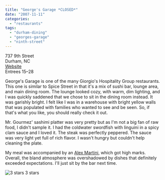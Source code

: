 ```yaml
---
title: "George's Garage *CLOSED*"
date: "2007-11-11"
categories:
  - "restaurants"
tags:
  - "durham-dining"
  - "georges-garage"
  - "ninth-street"
---
```


737 9th Street\
Durham, NC\
[Website](www.ghgrestaurants.com/garage/garage.html)\
Entrees $15–$28

George's Garage is one of the many Giorgio's Hospitality Group restaurants. This one is similar to Spice Street in that it's a mix of sushi bar, lounge area, and main dining room. The lounge looked cozy, with warm, dim lighting, and I was quickly saddened that we chose to sit in the dining room instead. It was garishly bright. I felt like I was in a warehouse with bright yellow walls that was populated with families who wanted to see and be seen. So, if that's what you like, you should really check it out.

Mr. Gourmez' sashimi platter was very pretty but as I'm not a big fan of raw food, I didn't sample it. I had the coldwater swordfish with linguini in a spicy clam sauce and I loved it. The steak was perfectly peppered. The sauce was very light yet full of rich flavor. I wasn't hungry but couldn't help cleaning the plate.

My meal was accompanied by an [Alex Martini](https://thegourmez.com/blog/2007-04-26-the-alex-martini-georges-garage-durham/), which got high marks. Overall, the bland atmosphere was overshadowed by dishes that definitely exceeded expectations. I'll just sit by the bar next time.




<div class="caption">

![3 stars](http://s3.amazonaws.com/thegourmez-wpmedia/2009/02/rating_avocado1.gif "rating_avocado1") 3 stars</div>

